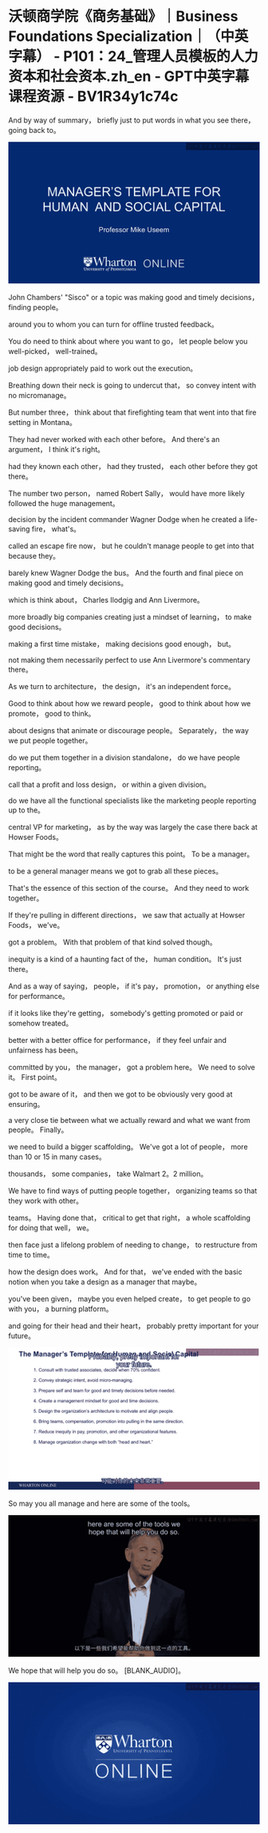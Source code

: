 # 沃顿商学院《商务基础》｜Business Foundations Specialization｜（中英字幕） - P101：24_管理人员模板的人力资本和社会资本.zh_en - GPT中英字幕课程资源 - BV1R34y1c74c

And by way of summary， briefly just to put words in what you see there， going back to。

![](img/e40162c60a85cf24f5d1ec7fd3cdac6d_1.png)

John Chambers' "Sisco" or a topic was making good and timely decisions， finding people。

around you to whom you can turn for offline trusted feedback。

You do need to think about where you want to go， let people below you well-picked， well-trained。

job design appropriately paid to work out the execution。

Breathing down their neck is going to undercut that， so convey intent with no micromanage。

But number three， think about that firefighting team that went into that fire setting in Montana。

They had never worked with each other before。 And there's an argument， I think it's right。

had they known each other， had they trusted， each other before they got there。

The number two person， named Robert Sally， would have more likely followed the huge management。

decision by the incident commander Wagner Dodge when he created a life-saving fire， what's。

called an escape fire now， but he couldn't manage people to get into that because they。

barely knew Wagner Dodge the bus。 And the fourth and final piece on making good and timely decisions。

which is think about， Charles Ilodgig and Ann Livermore。

more broadly big companies creating just a mindset of learning， to make good decisions。

making a first time mistake， making decisions good enough， but。

not making them necessarily perfect to use Ann Livermore's commentary there。

As we turn to architecture， the design， it's an independent force。

Good to think about how we reward people， good to think about how we promote， good to think。

about designs that animate or discourage people。 Separately， the way we put people together。

do we put them together in a division standalone， do we have people reporting。

call that a profit and loss design， or within a given division。

do we have all the functional specialists like the marketing people reporting up to the。

central VP for marketing， as by the way was largely the case there back at Howser Foods。

That might be the word that really captures this point。 To be a manager。

to be a general manager means we got to grab all these pieces。

That's the essence of this section of the course。 And they need to work together。

If they're pulling in different directions， we saw that actually at Howser Foods， we've。

got a problem。 With that problem of that kind solved though。

inequity is a kind of a haunting fact of the， human condition。 It's just there。

And as a way of saying， people， if it's pay， promotion， or anything else for performance。

if it looks like they're getting， somebody's getting promoted or paid or somehow treated。

better with a better office for performance， if they feel unfair and unfairness has been。

committed by you， the manager， got a problem here。 We need to solve it。 First point。

got to be aware of it， and then we got to be obviously very good at ensuring。

a very close tie between what we actually reward and what we want from people。 Finally。

we need to build a bigger scaffolding。 We've got a lot of people， more than 10 or 15 in many cases。

thousands， some companies， take Walmart 2。2 million。

We have to find ways of putting people together， organizing teams so that they work with other。

teams。 Having done that， critical to get that right， a whole scaffolding for doing that well， we。

then face just a lifelong problem of needing to change， to restructure from time to time。

how the design does work。 And for that， we've ended with the basic notion when you take a design as a manager that maybe。

you've been given， maybe you even helped create， to get people to go with you， a burning platform。

and going for their head and their heart， probably pretty important for your future。

![](img/e40162c60a85cf24f5d1ec7fd3cdac6d_3.png)

So may you all manage and here are some of the tools。

![](img/e40162c60a85cf24f5d1ec7fd3cdac6d_5.png)

We hope that will help you do so。 [BLANK_AUDIO]。

![](img/e40162c60a85cf24f5d1ec7fd3cdac6d_7.png)
